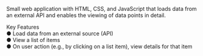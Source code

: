 Small web application with HTML, CSS, and JavaScript that loads data from an external API and enables the viewing of data points in detail.

Key Features <br>
● Load data from an external source (API) <br>
● View a list of items <br>
● On user action (e.g., by clicking on a list item), view details for that item
